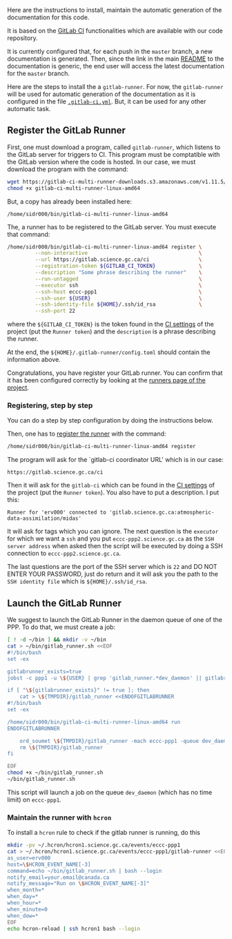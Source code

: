 Here are the instructions to install, maintain the automatic
generation of the documentation for this code.

It is based on the [GitLab CI](https://docs.gitlab.com/ce/ci)
functionalities which are available with our code repository.

It is currently configured that, for each push in the `master` branch,
a new documentation is generated.  Then, since the link in the main
[README](README.md) to the documentation is generic, the end user will
access the latest documentation for the `master` branch.

Here are the steps to install the a `gitlab-runner`.  For now, the
`gitlab-runner` will be used for automatic generation of the
documentation as it is configured in the file
[`.gitlab-ci.yml`](.gitlab-ci.yml).  But, it can be used for any other
automatic task.

## Register the GitLab Runner

First, one must download a program, called `gitlab-runner`, which
listens to the GitLab server for triggers to CI.  This program must be
comptatible with the GitLab version where the code is hosted.  In our
case, we must download the program with the command:
```bash
wget https://gitlab-ci-multi-runner-downloads.s3.amazonaws.com/v1.11.5/binaries/gitlab-ci-multi-runner-linux-amd64
chmod +x gitlab-ci-multi-runner-linux-amd64
```
But, a copy has already been installed here:
```
/home/sidr000/bin/gitlab-ci-multi-runner-linux-amd64
```

The, a runner has to be registered to the GitLab server.  You must
execute that command:
```bash
/home/sidr000/bin/gitlab-ci-multi-runner-linux-amd64 register \
         --non-interactive                                    \
         --url https://gitlab.science.gc.ca/ci                \
         --registration-token ${GITLAB_CI_TOKEN}              \
         --description "Some phrase describing the runner"    \
         --run-untagged                                       \
         --executor ssh                                       \
         --ssh-host eccc-ppp1                                 \
         --ssh-user ${USER}                                   \
         --ssh-identity-file ${HOME}/.ssh/id_rsa              \
         --ssh-port 22
```
where the `${GITLAB_CI_TOKEN}` is the token found in the [CI
settings](https://gitlab.science.gc.ca/atmospheric-data-assimilation/midas/pipelines/settings)
of the project (put the `Runner token`) and the `description` is a
phrase describing the runner.

At the end, the `${HOME}/.gitlab-runner/config.toml` should contain
the information above.

Congratulations, you have register your GitLab runner.  You can
confirm that it has been configured correctly by looking at the
[runners page of the
project](https://gitlab.science.gc.ca/atmospheric-data-assimilation/midas/runners).

### Registering, step by step

You can do a step by step configuration by doing the instructions
below.

Then, one has to [register the
runner](https://docs.gitlab.com/runner/register) with the command:
```bash
/home/sidr000/bin/gitlab-ci-multi-runner-linux-amd64 register
```
The program will ask for the `gitlab-ci coordinator URL' which is in
our case:
```
https://gitlab.science.gc.ca/ci
```

Then it will ask for the `gitlab-ci` which can be found in the [CI
settings](https://gitlab.science.gc.ca/atmospheric-data-assimilation/midas/pipelines/settings)
of the project (put the `Runner token`).  You also have to put a
description.  I put this:
```
Runner for 'erv000' connected to 'gitlab.science.gc.ca:atmospheric-data-assimilation/midas'
```

It will ask for tags which you can ignore.  The next question is the
`executor` for which we want a `ssh` and you put
`eccc-ppp2.science.gc.ca` as the `SSH server address` when asked then
the script will be executed by doing a SSH connection to
`eccc-ppp2.science.gc.ca`.

The last questions are the port of the SSH server which is `22` and DO
NOT ENTER YOUR PASSWORD, just do return and it will ask you the path
to the `SSH identity file` which is `${HOME}/.ssh/id_rsa`.

## Launch the GitLab Runner

We suggest to launch the GitLab Runner in the daemon queue of one of the PPP.  To do that, we must create a job:
```bash
[ ! -d ~/bin ] && mkdir -v ~/bin
cat > ~/bin/gitlab_runner.sh <<EOF
#!/bin/bash
set -ex

gitlabrunner_exists=true
jobst -c ppp1 -u \${USER} | grep 'gitlab_runner.*dev_daemon' || gitlabrunner_exists=false

if [ "\${gitlabrunner_exists}" != true ]; then
    cat > \${TMPDIR}/gitlab_runner <<ENDOFGITLABRUNNER
#!/bin/bash
set -ex

/home/sidr000/bin/gitlab-ci-multi-runner-linux-amd64 run
ENDOFGITLABRUNNER

    ord_soumet \${TMPDIR}/gitlab_runner -mach eccc-ppp1 -queue dev_daemon -cpus 1 -w \$((90*24*60))
    rm \${TMPDIR}/gitlab_runner
fi

EOF
chmod +x ~/bin/gitlab_runner.sh
~/bin/gitlab_runner.sh
```

This script will launch a job on the queue `dev_daemon` (which has no time limit) on `eccc-ppp1`.

### Maintain the runner with `hcron`

To install a `hcron` rule to check if the gitlab runner is running, do this
```bash
mkdir -pv ~/.hcron/hcron1.science.gc.ca/events/eccc-ppp1
cat > ~/.hcron/hcron1.science.gc.ca/events/eccc-ppp1/gitlab-runner <<EOF
as_user=erv000
host=\$HCRON_EVENT_NAME[-3]
command=echo ~/bin/gitlab_runner.sh | bash --login
notify_email=your.email@canada.ca
notify_message="Run on \$HCRON_EVENT_NAME[-3]"
when_month=*
when_day=*
when_hour=*
when_minute=0
when_dow=*
EOF
echo hcron-reload | ssh hcron1 bash --login
```
